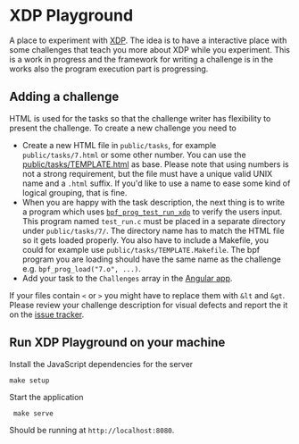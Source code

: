 # XDP Playground

A place to experiment with [XDP][0]. The idea is to have a interactive place
with some challenges that teach you more about XDP while you experiment. This
is a work in progress and the framework for writing a challenge is in the works
also the program execution part is progressing.

## Adding a challenge

HTML is used for the tasks so that the challenge writer has flexibility to
present the challenge. To create a new challenge you need to

- Create a new HTML file in `public/tasks`, for example `public/tasks/7.html`
or some other number.  You can use the [public/tasks/TEMPLATE.html][t] as base.
Please note that using numbers is not a strong requirement, but the file must
have a unique valid UNIX name and a `.html` suffix.  If you'd like to use a
name to ease some kind of logical grouping, that is fine.
- When you are happy with the task description, the next thing is to write a
program which uses [`bpf_prog_test_run_xdp`][1] to verify the users input.
This program named `test_run.c` must be placed in a separate directory under
`public/tasks/7/`.  The directory name has to match the HTML file so it gets
loaded properly. You also have to include a Makefile, you could for example use
`public/tasks/TEMPLATE.Makefile`. The bpf program you are loading should have
the same name as the challenge e.g. `bpf_prog_load("7.o", ...)`.
- Add your task to the `Challenges` array in the [Angular app][aa].

If your files contain `<` or `>` you might have to replace them with `&lt` and
`&gt`. Please review your challenge description for visual defects and report
the it on the [issue tracker][it].

## Run XDP Playground on your machine

Install the JavaScript dependencies for the server

    make setup

Start the application

     make serve

Should be running at `http://localhost:8080`.

[0]: http://prototype-kernel.readthedocs.io/en/latest/networking/XDP/introduction.html#what-is-xdp
[1]: https://patchwork.ozlabs.org/patch/745468/
[t]: public/tasks/TEMPLATE.html
[it]: https://github.com/scanf/xdp-playground/issues
[aa]: https://github.com/scanf/xdp-playground/blob/master/public/app.js#L1

